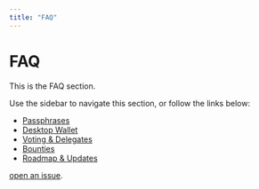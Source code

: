 ```yaml
---
title: "FAQ"
---
```


# FAQ

This is the FAQ section.

Use the sidebar to navigate this section, or follow the links below:

* [Passphrases](/faq/passphrases.html)
* [Desktop Wallet](/faq/desktop-wallet.html)
* [Voting & Delegates](/faq/voting-delegates.html)
* [Bounties](/faq/bounties.html)
* [Roadmap & Updates](/faq/roadmap-updates.html)

[open an issue](https://github.com/ArkEcosystem/docs).
